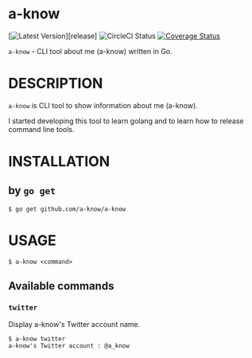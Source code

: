 # a-know

[![Latest Version](https://img.shields.io/github/release/mackerelio/mkr.svg?style=flat-square)][release]
![CircleCI Status](https://circleci.com/gh/a-know/a-know.svg?style=svg)
[![Coverage Status](https://coveralls.io/repos/github/a-know/a-know/badge.svg?branch=master)](https://coveralls.io/github/a-know/a-know?branch=master)

`a-know` - CLI tool about me (a-know) written in Go.

# DESCRIPTION
`a-know` is CLI tool to show information about me (a-know).

I started developing this tool to learn golang and to learn how to release command line tools.

# INSTALLATION
## by `go get`

```
$ go get github.com/a-know/a-know
```
# USAGE

`$ a-know <command>`

## Available commands
### `twitter`

Display a-know's Twitter account name.

```
$ a-know twitter
a-know's Twitter account : @a_know
```
